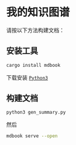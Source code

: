 # 我的知识图谱

请按以下方法构建文档：

## 安装工具

```bash
cargo install mdbook
```

下载安装 [`Python3`](https://www.python.org/downloads/)

## 构建文档

```bash
python3 gen_summary.py
```

然后

```bash
mdbook serve --open
```
